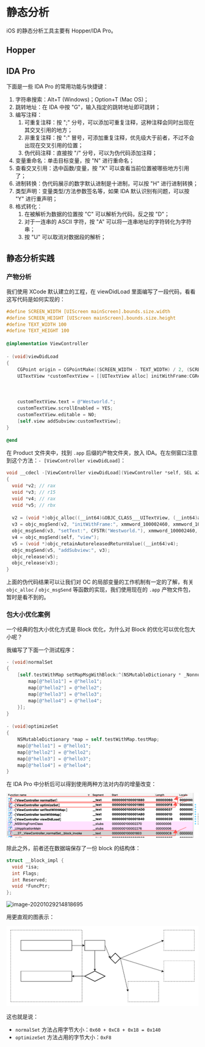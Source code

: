 # 静态分析

iOS 的静态分析工具主要有 Hopper/IDA Pro。

## Hopper

## IDA Pro

下面是一些 IDA Pro 的常用功能与快捷键：

1. 字符串搜索：Alt+T (Windows)；Option+T (Mac OS)；
2. 跳转地址：在 IDA 中按 "G"，输入指定的跳转地址即可跳转；
3. 编写注释：
   1. 可重复注释：按 ";" 分号，可以添加可重复注释，这种注释会同时出现在其交叉引用的地方；
   2. 非重复注释：按 ":" 冒号，可添加重复注释，优先级大于前者，不过不会出现在交叉引用的位置；
   3. 伪代码注释：直接按 "/" 分号，可以为伪代码添加注释；
4. 变量重命名：单击目标变量，按 "N" 进行重命名；
5. 查看交叉引用：选中函数/变量，按 "X" 可以查看当前位置被哪些地方引用了；
6. 进制转换：伪代码展示的数字默认进制是十进制，可以按 "H" 进行进制转换；
7. 类型声明：变量类型/方法参数签名等，如果 IDA 默认识别有问题，可以按 "Y" 进行重声明；
8. 格式转化：
   1. 在被解析为数据的位置按 "C" 可以解析为代码，反之按 "D"；
   2. 对于一连串的 ASCII 字符，按 "A" 可以将一连串地址的字符转化为字符串；
   3. 按 "U" 可以取消对数据段的解析；

## 静态分析实践

### 产物分析

我们使用 XCode 默认建立的工程，在 viewDidLoad 里面编写了一段代码，看看这写代码是如何实现的：

```objective-c
#define SCREEN_WIDTH [UIScreen mainScreen].bounds.size.width
#define SCREEN_HEIGHT [UIScreen mainScreen].bounds.size.height
#define TEXT_WIDTH 100
#define TEXT_HEIGHT 100

@implementation ViewController

- (void)viewDidLoad
{
    CGPoint origin = CGPointMake((SCREEN_WIDTH - TEXT_WIDTH) / 2, (SCREEN_HEIGHT - TEXT_HEIGHT) / 2);
    UITextView *customTextView = [[UITextView alloc] initWithFrame:CGRectMake(origin.x,
                                                                        origin.y,
                                                                        TEXT_WIDTH,
                                                                        TEXT_HEIGHT)];
    customTextView.text = @"Westworld.";
    customTextView.scrollEnabled = YES;
    customTextView.editable = NO;
    [self.view addSubview:customTextView];
}

@end
```

在 Product 文件夹中，找到 `.app` 后缀的产物文件夹，放入 IDA。在左侧窗口注意到这个方法：`- [ViewController viewDidLoad]`：

```c
void __cdecl -[ViewController viewDidLoad](ViewController *self, SEL a2)
{
  void *v2; // rax
  void *v3; // r15
  void *v4; // rax
  void *v5; // rbx

  v2 = (void *)objc_alloc((__int64)&OBJC_CLASS___UITextView, (__int64)a2);
  v3 = objc_msgSend(v2, "initWithFrame:", xmmword_100002460, xmmword_100002470);
  objc_msgSend(v3, "setText:", CFSTR("Westworld."), xmmword_100002460, xmmword_100002470);
  v4 = objc_msgSend(self, "view");
  v5 = (void *)objc_retainAutoreleasedReturnValue((__int64)v4);
  objc_msgSend(v5, "addSubview:", v3);
  objc_release(v5);
  objc_release(v3);
}
```

上面的伪代码结果可以让我们对 OC 的局部变量的工作机制有一定的了解，有关 `objc_alloc` / `objc_msgSend` 等函数的实现，我们使用现在的 `.app` 产物文件包，暂时是看不到的。

### 包大小优化案例

一个经典的包大小优化方式是 Block 优化，为什么对 Block 的优化可以优化包大小呢？

我编写了下面一个测试程序：

```objective-c
- (void)normalSet
{
    [self.testWithMap setMapMsgWithBlock:^(NSMutableDictionary * _Nonnull map) {
        map[@"hello1"] = @"hello1";
        map[@"hello2"] = @"hello2";
        map[@"hello3"] = @"hello3";
        map[@"hello4"] = @"hello4";
    }];
}

- (void)optimizeSet
{
    NSMutableDictionary *map = self.testWithMap.testMap;
    map[@"hello1"] = @"hello1";
    map[@"hello2"] = @"hello2";
    map[@"hello3"] = @"hello3";
    map[@"hello4"] = @"hello4";
}
```

在 IDA Pro 中分析后可以得到使用两种方法对内存的增量改变：

![BlockAnalysis_TextSegmentSize](./BlockAnalysis_TextSegmentSize.png)

除此之外，前者还在数据端保存了一份 block 的结构体：

```c
struct __block_impl {
  void *isa; 
  int Flags; 
  int Reserved; 
  void *FuncPtr;
};
```

![image-20201029214818695](/Users/shesonglin/Program/Note/安全技术/iOS逆向分析/BlockAnalysis_DataSegmentSize.png)

用更直观的图表示：

![BlockAnalysis_Reason](./BlockAnalysis_Reason.svg)

这也就是说：

- `normalSet` 方法占用字节大小：`0x60 + 0xC8 + 0x18 = 0x140`
- `optimizeSet` 方法占用的字节大小：`0xF8`

